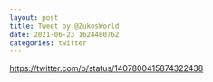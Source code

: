 ```yaml
--- 
layout: post 
title: Tweet by @ZukosWorld 
date: 2021-06-23 1624480762 
categories: twitter 
--- 
```

https://twitter.com/o/status/1407800415874322438